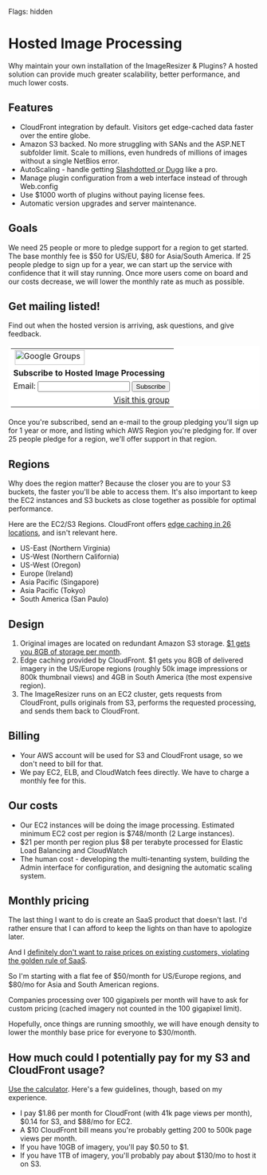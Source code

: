 Flags: hidden

# Hosted Image Processing

Why maintain your own installation of the ImageResizer & Plugins? A hosted solution can provide much greater scalability, better performance, and much lower costs. 

## Features

* CloudFront integration by default. Visitors get edge-cached data faster over the entire globe.
* Amazon S3 backed. No more struggling with SANs and the ASP.NET subfolder limit. Scale to millions, even hundreds of millions of images without a single NetBios error. 
* AutoScaling - handle getting [Slashdotted or Dugg](http://en.wikipedia.org/wiki/Slashdot_effect) like a pro.
* Manage plugin configuration from a web interface instead of through Web.config
* Use $1000 worth of plugins without paying license fees.
* Automatic version upgrades and server maintenance.

## Goals 

We need 25 people or more to pledge support for a region to get started. The base monthly fee is $50 for US/EU, $80 for Asia/South America. If 25 people pledge to sign up for a year, we can start up the service with confidence that it will stay running. Once more users come on board and our costs decrease, we will lower the monthly rate as much as possible.

## Get mailing listed!

Find out when the hosted version is arriving, ask questions, and give feedback.

<table border=0 style="background-color: #fff; padding: 5px;" cellspacing=0>
  <tr><td>
  <img src="http://groups.google.com/intl/en/images/logos/groups_logo_sm.gif"
         height=30 width=140 alt="Google Groups">
  </td></tr>
  <tr><td style="padding-left: 5px">
  <b>Subscribe to Hosted Image Processing</b>
  </td></tr>
  <form action="http://groups.google.com/group/hosted-imageresizing/boxsubscribe">
  <tr><td style="padding-left: 5px;">
  Email: <input type=text name=email>
  <input type=submit name="sub" value="Subscribe">
  </td></tr>
</form>
<tr><td align=right>
  <a href="http://groups.google.com/group/hosted-imageresizing">Visit this group</a>
</td></tr>
</table>

Once you're subscribed, send an e-mail to the group pledging you'll sign up for 1 year or more, and listing which AWS Region you're pledging for. If over 25 people pledge for a region, we'll offer support in that region.

## Regions

Why does the region matter? Because the closer you are to your S3 buckets, the faster you'll be able to access them. It's also important to keep the EC2 instances and S3 buckets as close together as possible for optimal performance.

Here are the EC2/S3 Regions. CloudFront offers [edge caching in 26 locations](http://aws.amazon.com/cloudfront/#details), and isn't relevant here.

* US-East (Northern Virginia)
* US-West (Northern California)
* US-West (Oregon)
* Europe (Ireland)
* Asia Pacific (Singapore)
* Asia Pacific (Tokyo)
* South America (San Paulo)

## Design

1. Original images are located on redundant Amazon S3 storage. [$1 gets you 8GB of storage per month](http://aws.amazon.com/s3/). 
2. Edge caching provided by CloudFront. $1 gets you 8GB of delivered imagery in the US/Europe regions (roughly 50k image impressions or 800k thumbnail views) and 4GB in South America (the most expensive region).
3. The ImageResizer runs on an EC2 cluster, gets requests from CloudFront, pulls originals from S3, performs the requested processing, and sends them back to CloudFront. 

## Billing

* Your AWS account will be used for S3 and CloudFront usage, so we don't need to bill for that. 
* We pay EC2, ELB, and CloudWatch fees directly. We have to charge a monthly fee for this.

## Our costs

* Our EC2 instances will be doing the image processing. Estimated minimum EC2 cost per region is $748/month (2 Large instances).
* $21 per month per region plus $8 per terabyte processed for Elastic Load Balancing and CloudWatch
* The human cost - developing the multi-tenanting system, building the Admin interface for configuration, and designing the automatic scaling system. 

## Monthly pricing

The last thing I want to do is create an SaaS product that doesn't last. I'd rather ensure that I can afford to keep the lights on than have to apologize later.

And I [definitely don't want to raise prices on existing customers, violating the golden rule of SaaS](http://www.uservoice.com/blog/index.php/entries/vendor-leave-those-customers-alone/?utm_campaign=directmail&utm_medium=email&utm_source=basic_plan_free).

So I'm starting with a flat fee of $50/month for US/Europe regions, and $80/mo for Asia and South American regions.

Companies processing over 100 gigapixels per month will have to ask for custom pricing (cached imagery not counted in the 100 gigapixel limit). 

Hopefully, once things are running smoothly, we will have enough density to lower the monthly base price for everyone to $30/month. 

## How much could I potentially pay for my S3 and CloudFront usage?

[Use the calculator](http://calculator.s3.amazonaws.com/calc5.html). Here's a few guidelines, though, based on my experience.

* I pay $1.86 per month for CloudFront (with 41k page views per month), $0.14 for S3, and $88/mo for EC2. 
* A $10 CloudFront bill means you're probably getting 200 to 500k page views per month.
* If you have 10GB of imagery, you'll pay $0.50 to $1.
* If you have 1TB of imagery, you'll probably pay about $130/mo to host it on S3.
